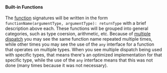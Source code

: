 #### Built-in Functions

The [function](../functions.md) signatures will be written in the form `functionName(argumentType, argumentType): returnType` with a brief description above each. These functions will be grouped into general categories, such as type coersion, arithmetic, etc. Because of [multiple dispatch](../functions.md#function-dispatch) you may see the same function name repeated multiple times, while other times you may see the use of the `any` interface for a function that operates on multiple types. When you see multiple dispatch being used with specific types, that means there's an optimized implementation for that specific type, while the use of the `any` interface means that this was not done (many times because it was not necessary).